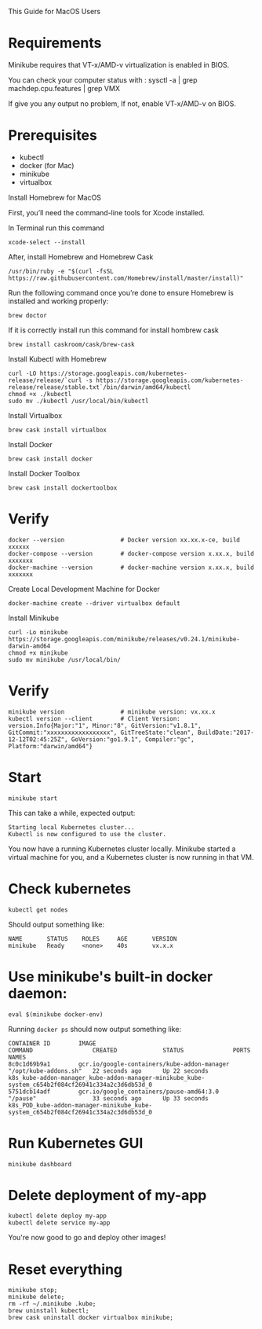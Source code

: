 This Guide for MacOS Users

# Requirements

Minikube requires that VT-x/AMD-v virtualization is enabled in BIOS.

You can check your computer status with : 
    sysctl -a | grep machdep.cpu.features | grep VMX

If give you any output no problem, If not, enable VT-x/AMD-v on BIOS.

# Prerequisites

- kubectl
- docker (for Mac)
- minikube
- virtualbox

Install Homebrew for MacOS

First, you’ll need the command-line tools for Xcode installed.

In Terminal run this command

```
xcode-select --install
```

After, install Homebrew and Homebrew Cask

```
/usr/bin/ruby -e "$(curl -fsSL https://raw.githubusercontent.com/Homebrew/install/master/install)"
```

Run the following command once you’re done to ensure Homebrew is installed and working properly:

```
brew doctor
```

If it is correctly install run this command for install hombrew cask

```
brew install caskroom/cask/brew-cask
```

Install Kubectl with Homebrew

```
curl -LO https://storage.googleapis.com/kubernetes-release/release/`curl -s https://storage.googleapis.com/kubernetes-release/release/stable.txt`/bin/darwin/amd64/kubectl
chmod +x ./kubectl
sudo mv ./kubectl /usr/local/bin/kubectl
```

Install Virtualbox

```
brew cask install virtualbox
```

Install Docker

```
brew cask install docker
```


Install Docker Toolbox

```
brew cask install dockertoolbox
```

# Verify

    docker --version                # Docker version xx.xx.x-ce, build xxxxxx
    docker-compose --version        # docker-compose version x.xx.x, build xxxxxxx
    docker-machine --version        # docker-machine version x.xx.x, build xxxxxxx


Create Local Development Machine for Docker

```
docker-machine create --driver virtualbox default
```

Install Minikube

```
curl -Lo minikube https://storage.googleapis.com/minikube/releases/v0.24.1/minikube-darwin-amd64
chmod +x minikube
sudo mv minikube /usr/local/bin/
```

# Verify
    minikube version                # minikube version: vx.xx.x
    kubectl version --client        # Client Version: version.Info{Major:"1", Minor:"8", GitVersion:"v1.8.1", GitCommit:"xxxxxxxxxxxxxxxxxx", GitTreeState:"clean", BuildDate:"2017-12-12T02:45:25Z", GoVersion:"go1.9.1", Compiler:"gc", Platform:"darwin/amd64"}      
    
# Start

    minikube start
    
This can take a while, expected output:

    Starting local Kubernetes cluster...
    Kubectl is now configured to use the cluster.

You now have a running Kubernetes cluster locally.
Minikube started a virtual machine for you, and a Kubernetes cluster is now running in that VM.

# Check kubernetes

    kubectl get nodes
    
Should output something like:

    NAME       STATUS    ROLES     AGE       VERSION
    minikube   Ready     <none>    40s       vx.x.x
    
# Use minikube's built-in docker daemon:

    eval $(minikube docker-env)
    
Running `docker ps` should now output something like:

```
CONTAINER ID        IMAGE                                         COMMAND                 CREATED             STATUS              PORTS               NAMES
8c0c1d69b9a1        gcr.io/google-containers/kube-addon-manager   "/opt/kube-addons.sh"   22 seconds ago      Up 22 seconds                           k8s_kube-addon-manager_kube-addon-manager-minikube_kube-system_c654b2f084cf26941c334a2c3d6db53d_0
5751dcb14adf        gcr.io/google_containers/pause-amd64:3.0      "/pause"                33 seconds ago      Up 33 seconds                           k8s_POD_kube-addon-manager-minikube_kube-system_c654b2f084cf26941c334a2c3d6db53d_0
```
    
# Run Kubernetes GUI

    minikube dashboard
    
# Delete deployment of my-app

    kubectl delete deploy my-app
    kubectl delete service my-app
    
You're now good to go and deploy other images!

# Reset everything

    minikube stop;
    minikube delete;
    rm -rf ~/.minikube .kube;
    brew uninstall kubectl;
    brew cask uninstall docker virtualbox minikube;
